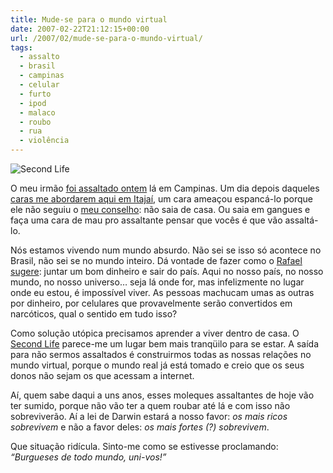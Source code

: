```yaml
---
title: Mude-se para o mundo virtual
date: 2007-02-22T21:12:15+00:00
url: /2007/02/mude-se-para-o-mundo-virtual/
tags:
  - assalto
  - brasil
  - campinas
  - celular
  - furto
  - ipod
  - malaco
  - roubo
  - rua
  - violência
---
```


![Second Life](/wp-content/uploads/2007/02/sl.jpg)

O meu irmão [foi assaltado ontem][1] lá em Campinas. Um dia depois daqueles [caras me abordarem aqui em Itajaí][2], um cara ameaçou espancá-lo porque ele não seguiu o [meu conselho][2]: não saia de casa. Ou saia em gangues e faça uma cara de mau pro assaltante pensar que vocês é que vão assaltá-lo.

Nós estamos vivendo num mundo absurdo. Não sei se isso só acontece no Brasil, não sei se no mundo inteiro. Dá vontade de fazer como o [Rafael][3] [sugere][4]: juntar um bom dinheiro e sair do país. Aqui no nosso país, no nosso mundo, no nosso universo… seja lá onde for, mas infelizmente no lugar onde eu estou, é impossível viver. As pessoas machucam umas as outras por dinheiro, por celulares que provavelmente serão convertidos em narcóticos, qual o sentido em tudo isso?

Como solução utópica precisamos aprender a viver dentro de casa. O [Second Life][5] parece-me um lugar bem mais tranqüilo para se estar. A saída para não sermos assaltados é construirmos todas as nossas relações no mundo virtual, porque o mundo real já está tomado e creio que os seus donos não sejam os que acessam a internet.

Aí, quem sabe daqui a uns anos, esses moleques assaltantes de hoje vão ter sumido, porque não vão ter a quem roubar até lá e com isso não sobreviverão. Aí a lei de Darwin estará a nosso favor: _os mais ricos sobrevivem_ e não a favor deles: _os mais fortes (?) sobrevivem_.

Que situação ridícula. Sinto-me como se estivesse proclamando: _“Burgueses de todo mundo, uni-vos!”_

[1]: http://blog.brunomadeira.com/vou-te-espancar-mano
[2]: http://malvicioso.com/2007/02/20/nao-saia-de-casa/
[3]: http://novo-mundo.org/log/
[4]: /2007/02/20/nao-saia-de-casa/#comment-471
[5]: http://www.secondlife.com/
